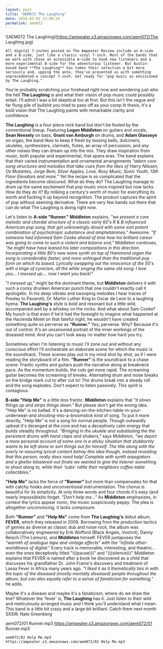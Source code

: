 ```yaml
---
layout: post
title: "AEM072 The Laughing"
date: 2010-03-02 13:00:24
permalink: aem072
---
```

![AEM072 The Laughing](https://ampeater.s3.amazonaws.com/aem072/The Laughing.jpg)

    All digital 7-inches posted on The Ampeater Review include an A-side and a B-side, just like a classic vinyl 7-inch. Most of the bands that we work with chose an accessible A-side to hook new listeners and a more experimental B-side for the adventurous listener. But Austin-based band **The Laughing** has taken their selection a bit more seriously and, upping the ante, they've presented us with something unprecedented-a concept 7-inch. Get ready for "pop music as envisioned by The Laughing."

You're probably scratching your forehead right now and wondering just who the hell **The Laughing** is and what their vision of pop music could possibly entail. I'll admit I was a bit skeptical too at first. But this isn't the vague and far flung pile of bullshit you tried to pass off as your comp lit thesis, it's a bold vision that The Laughing paints with remarkable clarity and confidence.

**The Laughing** is a four-piece rock band but don't be fooled by the conventional lineup. Featuring **Logan Middleton** on guitars and vocals, **Sean Neesely** on bass, **Grant van Amburgh** on drums, and **Adam Glasseye** on organ, the band likes to keep it fresh by tossing bells, dulcimers, ukuleles, synthesizers, clarinets, flutes, an array of percussion, and any other noises they can dream up into the mix. They draw inspiration from music, both popular and experimental, that spans eras. The band explains that their varied instrumentation and ornamental arrangements _"adorn core song structures and melodies that take cues from the likes of Harry Nilsson, Os Mutantes, Jorge Bem, Silver Apples, Love, Roxy Music, Sonic Youth, 13th Floor Elevators and more."_ Yet the recipe is so complicated that the ingredients become obscured. What do they do? The Laughing manage to drum up the same excitement that pop music once inspired but now lacks. How do they do it? By milking a century's worth of music for everything its worth and fucking it up beyond recognition. The product captures the spirit of pop without seeming derivative. There are very few bands out there that can do what The Laughing is doing right now.

Let's listen to **A-side "Runner."** **Middleton** explains, _"we present a core melodic and chordal structure of a classic early 60's R & B influenced American pop song, that got unknowingly dosed with some sort potent combination of psychotropic substance and amphetamines."_ Awesome. _"If someone had informed Sam Cooke ahead of time how his brilliant career was going to come to such a violent and bizarre end,"_ Middleton continues, _"he might have have leaned his later compositions in this direction. Incorporating a little 80's new wave synth on top of Hammond organ the song is considerably faster, and more unhinged than the traditional pop form on which its based. Lyrically swapping out the innocence of the 50's with a tinge of cynicism, all the while singing the same old song: I love you... I messed up.... now I want you back!"_

_"I messed up,"_ might be the dominant theme, but **Middleton** delivers it with such a cocky drunken American punch that one couldn't exactly call it apologetic. In his deep vibrato and swooping melodies I hear traces of Presley to Pavarotti, Dr. Martin Luther King to Oscar de Leon to a laughing hyena. **The Laughing's** style is bold and resonant but a little wild, accompanied well by a whiskey on the rocks. And what about Sam Cooke? My hunch is that even if he'd had the foresight to imagine what happened at the Hacienda Motel on that fateful night, he wouldn't have created something quite so perverse as **"Runner."** Yes, perverse. Why? Because it's out of control. It's an uncensored portrait of the inner workings of the diseased mind. And you can't look away no matter how hard you try.

Sometimes when I'm listening to music I'll zone out and without any conscious effort I'll orchestrate an elaborate scene for which the music is the soundtrack. These scenes play out in my mind shot by shot, as if I were reading the storyboard of a film. **"Runner"** is the soundtrack to a chase scene. Frantic synths and guitars push the narrative along at breakneck pace. As the momentum builds, the cuts get more rapid. The screaming guitar becomes the screaming of breaks. Alternating drum and noise breaks on the bridge mark cut to after cut to! The drums break into a steady roll and the song explodes. Don't expect to listen passively. This spirit is contagious.

**B-side "Help Me"** is a little less frantic. **Middleton** explains that _"it slows things up and strips things down."_ But please don't get the wrong idea. "Help Me" is no ballad. It's a dancing-on-the-kitchen-table-in-your-underwear-and shouting-into-a-broomstick kind of song. To put it more directly, "Help Me" is not a song for normal people. Though outwardly upbeat it's deranged at the core and has a deceptively calm energy that builds steadily throughout. _"Bringing in the ukulele and substituting the the persistent drums with hand claps and shakers,"_ says Middleton, _"we depict a more personal account of some one in a sticky situation that stubbornly wants to be left alone to sort things out for himself. The title along with the overly re-assuring lyrical content betray this idea though, instead revealing that this person, really does need help! Complete with synth arpegiators and a ghetto-blastered-out finale we wanted to give the listener something to shout along to, while their 'subs' rattle their neighbors coffee-table collectibles."_

**"Help Me"** lacks the force of **"Runner"** but more than compensates for that with catchy hooks and unconventional instrumentation. The chorus is beautiful for its simplicity. At only three words and four chords it's easy (and nearly impossible)to forget. _"Don't help me..."_ As **Middleton** emphasizes, in context the lyrics appear ironic, the music suspiciously peppy. The plea is altogether unconvincing, it lacks composure.

Both **"Runner"** and **"Help Me"** come from **The Laughing's** debut album, **FEVER**, which they released in 2009. Borrowing from the production tactics of genres as diverse as classic dub and noise rock, the album was collaboratively engineered by Erik Wofford (Black Angels, Voxtrot), Danny Reisch (The Lemurs), and **Middleton** himself. FEVER juxtaposes the _"warmth of analogue tape and vintage effects" with the "infinite other-worldliness of digital."_ Every track is memorable, interesting, and theatric... even the ones deceptively titled "(((pause)))" and "(((silence)))" Middleton explains that FEVER is named after a book he discovered as a child that discusses his grandfather Dr. John Frame's discovery and treatment of Lassa Fever in Africa many years ago. _"I liked it as it thematically ties in with the topic of the diseased (mostly mentally diseased) people throughout the album, but can also equally refer to a sense of fanaticism for something,"_ he adds.

Maybe it's a disease and maybe it's a fanaticism, where do we draw the line? Whatever the 'fever' is, **The Laughing** has it. Just listen to their wild and meticulously arranged music and I think you'll understand what I mean. This band is a little bit crazy and a large bit brilliant. Catch them next month SXSW. Nate Greenberg
  
  aem072/01 Runner.mp3
    https://ampeater.s3.amazonaws.com/aem072/01 Runner.mp3
    
    aem072/02 Help Me.mp3
    https://ampeater.s3.amazonaws.com/aem072/02 Help Me.mp3
    
    
